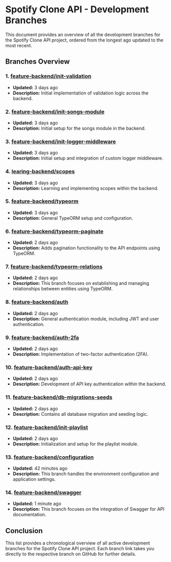 # Spotify Clone API - Development Branches

This document provides an overview of all the development branches for the Spotify Clone API project, ordered from the longest ago updated to the most recent.

## Branches Overview

### 1. [feature-backend/init-validation](https://github.com/QPMatrix/Spotify-Clone/tree/feature-backend/init-validation)
- **Updated:** 3 days ago
- **Description:** Initial implementation of validation logic across the backend.

### 2. [feature-backend/init-songs-module](https://github.com/QPMatrix/Spotify-Clone/tree/feature-backend/init-songs-module)
- **Updated:** 3 days ago
- **Description:** Initial setup for the songs module in the backend.

### 3. [feature-backend/init-logger-middleware](https://github.com/QPMatrix/Spotify-Clone/tree/feature-backend/init-logger-middleware)
- **Updated:** 3 days ago
- **Description:** Initial setup and integration of custom logger middleware.

### 4. [learing-backend/scopes](https://github.com/QPMatrix/Spotify-Clone/tree/learing-backend/scopes)
- **Updated:** 3 days ago
- **Description:** Learning and implementing scopes within the backend.

### 5. [feature-backend/typeorm](https://github.com/QPMatrix/Spotify-Clone/tree/feature-backend/typeorm)
- **Updated:** 3 days ago
- **Description:** General TypeORM setup and configuration.

### 6. [feature-backend/typeorm-paginate](https://github.com/QPMatrix/Spotify-Clone/tree/feature-backend/typeorm-paginate)
- **Updated:** 2 days ago
- **Description:** Adds pagination functionality to the API endpoints using TypeORM.

### 7. [feature-backend/typeorm-relations](https://github.com/QPMatrix/Spotify-Clone/tree/feature-backend/typeorm-relations)
- **Updated:** 2 days ago
- **Description:** This branch focuses on establishing and managing relationships between entities using TypeORM.

### 8. [feature-backend/auth](https://github.com/QPMatrix/Spotify-Clone/tree/feature-backend/auth)
- **Updated:** 2 days ago
- **Description:** General authentication module, including JWT and user authentication.

### 9. [feature-backend/auth-2fa](https://github.com/QPMatrix/Spotify-Clone/tree/feature-backend/auth-2fa)
- **Updated:** 2 days ago
- **Description:** Implementation of two-factor authentication (2FA).

### 10. [feature-backend/auth-api-key](https://github.com/QPMatrix/Spotify-Clone/tree/feature-backend/auth-api-key)
- **Updated:** 2 days ago
- **Description:** Development of API key authentication within the backend.

### 11. [feature-backend/db-migrations-seeds](https://github.com/QPMatrix/Spotify-Clone/tree/feature-backend/db-migrations-seeds)
- **Updated:** 2 days ago
- **Description:** Contains all database migration and seeding logic.

### 12. [feature-backend/init-playlist](https://github.com/QPMatrix/Spotify-Clone/tree/feature-backend/init-playlist)
- **Updated:** 2 days ago
- **Description:** Initialization and setup for the playlist module.

### 13. [feature-backend/configuration](https://github.com/QPMatrix/Spotify-Clone/tree/feature-backend/configuration)
- **Updated:** 42 minutes ago
- **Description:** This branch handles the environment configuration and application settings.

### 14. [feature-backend/swagger](https://github.com/QPMatrix/Spotify-Clone/tree/feature-backend/swagger)
- **Updated:** 1 minute ago
- **Description:** This branch focuses on the integration of Swagger for API documentation.

## Conclusion

This list provides a chronological overview of all active development branches for the Spotify Clone API project. Each branch link takes you directly to the respective branch on GitHub for further details.
